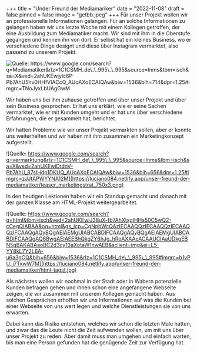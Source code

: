 +++
title = "Under Freund der Mediamariker"
date = "2022-11-08"
draft = false
pinned = false
image = "getbb.jpeg"
+++
Für unser Projekt wollen wir an professionelle Informationen gelangen. Für an solche Informationen zu gelangen haben wir uns letzte Woche mit einem Kollegen getroffen, der eine Ausbildung zum Mediamatiker macht. Wir sind mit ihm in die Oberstufe gegangen und kennen ihn von dort. Er selbst hat ein kleines Business, wo er verschiedene Dinge designt und diese über Instagram vermarktet, also passend zu unserem Projekt.

![Quelle: https://www.google.com/search?q=Mediamatiker&rlz=1C1CSMH_de\_\_995\_\_995&source=lnms&tbm=isch&sa=X&ved=2ahUKEwjylc6P-Pb7AhU5hv0HHfVIACcQ_AUoAXoECAIQAw&biw=1536&bih=714&dpr=1.25#imgrc=TNoJyxLbUAgGwM ](https://luciano084.netlify.app/unser-freund-der-mediamatiker/getbb-1-.jpeg)

Wir haben uns bei ihm zuhause getroffen und über unser Projekt und über sein Business gesprochen. Er hat uns erklärt, wie er seine Sachen vermarktet, wie er mit Kunden umgeht und er hat uns über verschiedene Erfahrungen, die er gesammelt hat, berichtet.

Wir hatten Probleme wie wir unser Projekt vermarkten sollen, aber er konnte uns weiterhelfen und wir haben mit ihm zusammen ein Marketingkonzept aufgestellt.

![Quelle: https://www.google.com/search?q=vermarktung&rlz=1C1CSMH_de\_\_995\_\_995&source=lnms&tbm=isch&sa=X&ved=2ahUKEwiDtdnV-Pb7AhU_87sIHdp1DKUQ_AUoAXoECAIQAw&biw=1536&bih=656&dpr=1.25#imgrc=zJJtAPWYYNA12M](https://luciano084.netlify.app/unser-freund-der-mediamatiker/teaser_marketingstrat_750x3.png)

In den heutigen Lektionen haben wir ein Standup gemacht und danach mit der ganzen Klasse am HTML-Projekt weitergearbeitet.

![Quelle: https://www.google.com/search?q=html&tbm=isch&ved=2ahUKEwiJ38uX-fb7AhXtxgIHHa50C5wQ2-cCegQIABAA&oq=html&gs_lcp=CgNpbWcQAzIECAAQQzIECAAQQzIECAAQQzIFCAAQgAQyBQgAEIAEMgUIABCABDIFCAAQgAQyBQgAEIAEMgUIABCABDIFCAAQgAQ6BwgAEIAEEBhQkgZY6hJg_hRoAXAAeACAAUCIAaUDkgEBN5gBAKABAaoBC2d3cy13aXotaW1nwAEB&sclient=img&ei=L5-YY8kL7Y2L6A-u6a3gCQ&bih=656&biw=1536&rlz=1C1CSMH_de\_\_995\_\_995#imgrc=b1vPU_j7TxwW7M](https://luciano084.netlify.app/unser-freund-der-mediamatiker/html-tagst.jpg)

Als nächstes wollen wir nochmal in der Stadt oder in Wabern potenzielle Kunden befragen gehen und ihnen schon eine angefangene Webseite zeigen, die wir zusammen mit unserem Kollegen gemacht haben. Aus solchen Gesprächen erhoffen wir uns Informationen auf was die Kunden bei einer Webseite von uns wert legen und welche Dienstleistungen sie von uns erwarten.

Dabei kann das Risiko entstehen, welches wir schon die letzten Male hatten, und zwar das die Leute nicht die Zeit aufwenden wollen, um mit uns über unser Projekt zu reden. Aber damit muss man umgehen und einfach warten, bis man eine Person gefunden hat die genügende Zeit zur Verfügung hat.